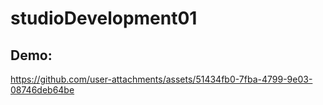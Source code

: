 # studioDevelopment01
 
## Demo:

https://github.com/user-attachments/assets/51434fb0-7fba-4799-9e03-08746deb64be

